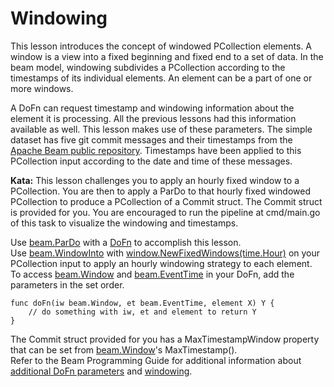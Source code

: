 <!--
  ~ Licensed to the Apache Software Foundation (ASF) under one
  ~ or more contributor license agreements.  See the NOTICE file
  ~ distributed with this work for additional information
  ~ regarding copyright ownership.  The ASF licenses this file
  ~ to you under the Apache License, Version 2.0 (the
  ~ "License"); you may not use this file except in compliance
  ~ with the License.  You may obtain a copy of the License at
  ~
  ~     http://www.apache.org/licenses/LICENSE-2.0
  ~
  ~ Unless required by applicable law or agreed to in writing, software
  ~ distributed under the License is distributed on an "AS IS" BASIS,
  ~ WITHOUT WARRANTIES OR CONDITIONS OF ANY KIND, either express or implied.
  ~ See the License for the specific language governing permissions and
  ~ limitations under the License.
  -->

# Windowing

This lesson introduces the concept of windowed PCollection elements.  A window is a view into a fixed beginning and
fixed end to a set of data.  In the beam model, windowing subdivides a PCollection according to the
timestamps of its individual elements.  An element can be a part of one or more windows.

A DoFn can request timestamp and windowing information about the element it is processing.  All the previous lessons
had this information available as well.  This lesson makes use of these parameters.  The simple dataset
has five git commit messages and their timestamps from the
[Apache Beam public repository](https://github.com/apache/beam).  Timestamps have been applied to this PCollection
input according to the date and time of these messages.

**Kata:** This lesson challenges you to apply an hourly fixed window to a PCollection.  You are then to
apply a ParDo to that hourly fixed windowed PCollection to produce a PCollection of a Commit struct.  The
Commit struct is provided for you.  You are encouraged to run the pipeline at cmd/main.go of this task
to visualize the windowing and timestamps.

<div class="hint">
    Use <a href="https://godoc.org/github.com/apache/beam/sdks/go/pkg/beam#ParDo">
    beam.ParDo</a>
    with a <a href="https://godoc.org/github.com/apache/beam/sdks/go/pkg/beam#hdr-DoFns">
    DoFn</a> to accomplish this lesson.
</div>

<div class="hint">
    Use <a href="https://godoc.org/github.com/apache/beam/sdks/go/pkg/beam#WindowInto">
    beam.WindowInto</a>
    with <a href="https://godoc.org/github.com/apache/beam/sdks/go/pkg/beam/core/graph/window#NewFixedWindows">
    window.NewFixedWindows(time.Hour)</a>
    on your PCollection input to apply an hourly windowing strategy to each element.
</div>

<div class="hint">
    To access <a href="https://godoc.org/github.com/apache/beam/sdks/go/pkg/beam#Window">
    beam.Window</a>
    and <a href="https://godoc.org/github.com/apache/beam/sdks/go/pkg/beam#EventTime">
    beam.EventTime</a> in your DoFn, add the parameters in the set order.

```
func doFn(iw beam.Window, et beam.EventTime, element X) Y {
    // do something with iw, et and element to return Y
}
```
</div>

<div class="hint">
    The Commit struct provided for you has a MaxTimestampWindow property that can be set from
    <a href="https://godoc.org/github.com/apache/beam/sdks/go/pkg/beam#Window">
    beam.Window</a>'s MaxTimestamp().
</div>

<div class="hint">
    Refer to the Beam Programming Guide for additional information about
    <a href="https://beam.apache.org/documentation/programming-guide/#other-dofn-parameters">
    additional DoFn parameters</a> and
    <a href="https://beam.apache.org/documentation/programming-guide/#windowing">
    windowing</a>.
</div>

